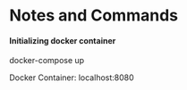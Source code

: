 # Notes and Commands

#### Initializing docker container

docker-compose up

Docker Container: localhost:8080